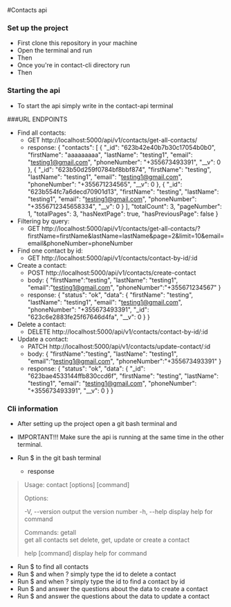 #Contacts api

### Set up the project

- First clone this repository in your machine
- Open the terminal and run <npm install>
- Then <cd contact-cli>
- Once you're in contact-cli directory run <npm install>
- Then <npm link>

### Starting the api

- To start the api simply write <npm start> in the contact-api terminal

###URL ENDPOINTS

- Find all contacts:
  - GET http://localhost:5000/api/v1/contacts/get-all-contacts/
  - response:
    {
    "contacts": [
    {
    "_id": "623b42e40b7b30c17054b0b0",
    "firstName": "aaaaaaaaa",
    "lastName": "testing1",
    "email": "testing1@gmail.com",
    "phoneNumber": "+355673493391",
    "__v": 0
    },
    {
    "_id": "623b50d259f0784bf8bbf874",
    "firstName": "testing",
    "lastName": "testing1",
    "email": "testing1@gmail.com",
    "phoneNumber": "+355671234565",
    "__v": 0
    },
    {
    "_id": "623b554fc7a6decd70901d13",
    "firstName": "testing",
    "lastName": "testing1",
    "email": "testing1@gmail.com",
    "phoneNumber": "+3556712345658334",
    "__v": 0
    }
    ],
    "totalCount": 3,
    "pageNumber": 1,
    "totalPages": 3,
    "hasNextPage": true,
    "hasPreviousPage": false
    }
- Filtering by query:
  - GET http://localhost:5000/api/v1/contacts/get-all-contacts/?firstName=firstName&lastName=lastName&page=2&limit=10&email=email&phoneNumber=phoneNumber
- Find one contact by id:
  - GET http://localhost:5000/api/v1/contacts/contact-by-id/:id
- Create a contact:
  - POST http://localhost:5000/api/v1/contacts/create-contact
  - body:
    {
    "firstName":"testing",
    "lastName": "testing1",
    "email":"testing1@gmail.com",
    "phoneNumber":"+355671234567"
    }
  - response:
    {
    "status": "ok",
    "data": {
    "firstName": "testing",
    "lastName": "testing1",
    "email": "testing1@gmail.com",
    "phoneNumber": "+355673493391",
    "\_id": "623c6e2883fe25f67646d4fa",
    "\_\_v": 0
    }
    }
- Delete a contact:
  - DELETE http://localhost:5000/api/v1/contacts/contact-by-id/:id
- Update a contact:
  - PATCH http://localhost:5000/api/v1/contacts/update-contact/:id
  - body:
    {
    "firstName":"testing",
    "lastName": "testing1",
    "email":"testing1@gmail.com",
    "phoneNumber":"+355673493391"
    }
  - response:
    {
    "status": "ok",
    "data": {
    "\_id": "623bae4533144ffb830ccd6f",
    "firstName": "testing",
    "lastName": "testing1",
    "email": "testing1@gmail.com",
    "phoneNumber": "+355673493391",
    "\_\_v": 0
    }
    }

### Cli information

- After setting up the project open a git bash terminal and <cd contact-cli>
- IMPORTANT!!! Make sure the api is running at the same time in the other terminal.
- Run $<contact> in the git bash terminal

  - response

> Usage: contact [options] [command]
>
> Options:
>
> -V, --version output the version number
> -h, --help display help for command
>
> Commands:
> getall            
> get all contacts
> set
> delete, get, update or create a contact
>
> help [command] display help for command

- Run $<contact getall> to find all contacts
- Run $<contact set delete> and when ?<Enter the id of the contact that you want to delete> simply type the id to delete a contact
- Run $<contact set getbyid> and when ?<Enter the id of the contact that you want to find> simply type the id to find a contact by id
- Run $<contact set create> and answer the questions about the data to create a contact
- Run $<contact set update> and answer the questions about the data to update a contact
